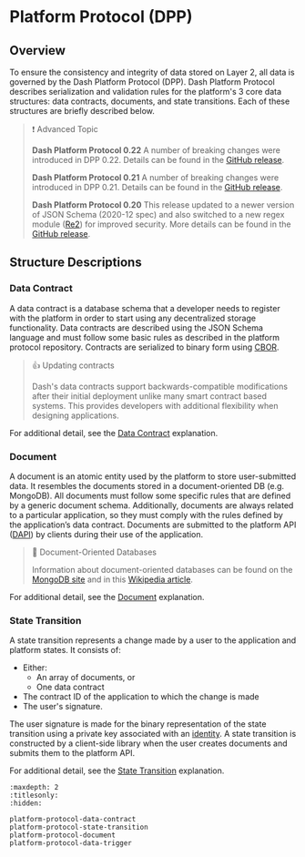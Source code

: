 # Platform Protocol (DPP)

## Overview

To ensure the consistency and integrity of data stored on Layer 2, all data is governed by the Dash Platform Protocol (DPP). Dash Platform Protocol describes serialization and validation rules for the platform's 3 core data structures: data contracts, documents, and state transitions. Each of these structures are briefly described below.

> ❗️ Advanced Topic
>
> **Dash Platform Protocol 0.22** 
> A number of breaking changes were introduced in DPP 0.22. Details can be found in the [GitHub release](https://github.com/dashevo/platform/releases/tag/v0.22.0).
>
> **Dash Platform Protocol 0.21** 
> A number of breaking changes were introduced in DPP 0.21. Details can be found in the [GitHub release](https://github.com/dashevo/js-dpp/releases/tag/v0.21.0).
>
> **Dash Platform Protocol 0.20**
> This release updated to a newer version of JSON Schema (2020-12 spec) and also switched to a new regex module ([Re2](https://github.com/google/re2)) for improved security. More details can be found in the [GitHub release](https://github.com/dashevo/js-dpp/releases/tag/v0.20.0).

## Structure Descriptions

### Data Contract

A data contract is a database schema that a developer needs to register with the platform in order to start using any decentralized storage functionality. Data contracts are described using the JSON Schema language and must follow some basic rules as described in the platform protocol repository. Contracts are serialized to binary form using [CBOR](https://cbor.io/).

> 👍 Updating contracts
>
> Dash's data contracts support backwards-compatible modifications after their initial deployment unlike many smart contract based systems. This provides developers with additional flexibility when designing applications.

For additional detail, see the [Data Contract](explanation-platform-protocol-data-contract) explanation.

### Document

A document is an atomic entity used by the platform to store user-submitted data. It resembles the documents stored in a document-oriented DB (e.g. MongoDB). All documents must follow some specific rules that are defined by a generic document schema. Additionally, documents are always related to a particular application, so they must comply with the rules defined by the application’s data contract. Documents are submitted to the platform API ([DAPI](explanation-dapi)) by clients during their use of the application.

> 📘 Document-Oriented Databases
>
> Information about document-oriented databases can be found on the [MongoDB site](https://www.mongodb.com/document-databases) and in this [Wikipedia article](https://en.wikipedia.org/wiki/Document-oriented_database).

For additional detail, see the [Document](explanation-platform-protocol-document) explanation.

### State Transition

A state transition represents a change made by a user to the application and platform states. It consists of:
 - Either: 
    - An array of documents, or
    - One data contract
 -  The contract ID of the application to which the change is made
 - The user's signature.

The user signature is made for the binary representation of the state transition using a private key associated with an [identity](explanation-identity). A state transition is constructed by a client-side library when the user creates documents and submits them to the platform API.

For additional detail, see the [State Transition](explanation-platform-protocol-state-transition) explanation.

```{toctree}
:maxdepth: 2
:titlesonly:
:hidden:

platform-protocol-data-contract
platform-protocol-state-transition
platform-protocol-document
platform-protocol-data-trigger
```
